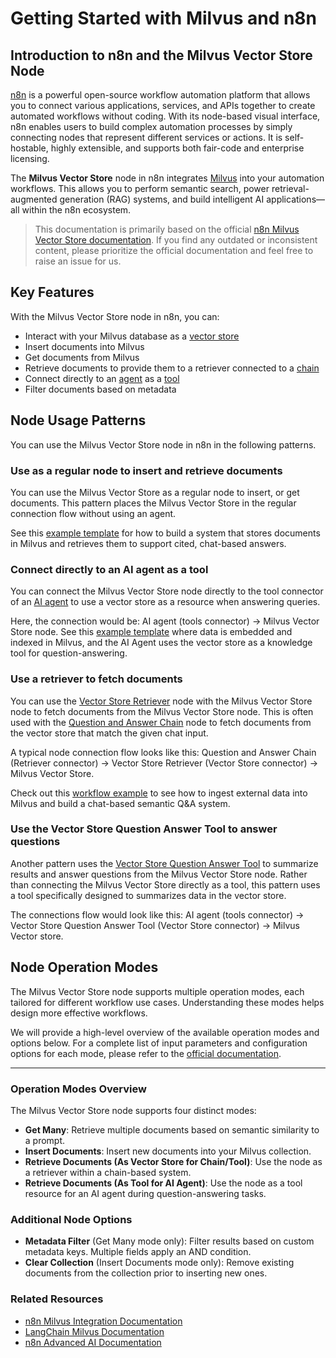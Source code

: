 
# Getting Started with Milvus and n8n  


## Introduction to n8n and the Milvus Vector Store Node


[n8n](https://n8n.io/) is a powerful open-source workflow automation platform that allows you to connect various applications, services, and APIs together to create automated workflows without coding. With its node-based visual interface, n8n enables users to build complex automation processes by simply connecting nodes that represent different services or actions. It is self-hostable, highly extensible, and supports both fair-code and enterprise licensing.

The **Milvus Vector Store** node in n8n integrates [Milvus](https://milvus.io/) into your automation workflows. This allows you to perform semantic search, power retrieval-augmented generation (RAG) systems, and build intelligent AI applications—all within the n8n ecosystem.

> This documentation is primarily based on the official [n8n Milvus Vector Store documentation](https://docs.n8n.io/integrations/builtin/cluster-nodes/root-nodes/n8n-nodes-langchain.vectorstoremilvus/). If you find any outdated or inconsistent content, please prioritize the official documentation and feel free to raise an issue for us.



## Key Features

With the Milvus Vector Store node in n8n, you can:

- Interact with your Milvus database as a [vector store](https://docs.n8n.io/glossary/#ai-vector-store)
- Insert documents into Milvus
- Get documents from Milvus
- Retrieve documents to provide them to a retriever connected to a [chain](https://docs.n8n.io/glossary/#ai-chain)
- Connect directly to an [agent](https://docs.n8n.io/glossary/#ai-agent) as a [tool](https://docs.n8n.io/glossary/#ai-tool)
- Filter documents based on metadata


## Node Usage Patterns

You can use the Milvus Vector Store node in n8n in the following patterns.

### Use as a regular node to insert and retrieve documents

You can use the Milvus Vector Store as a regular node to insert, or get documents. This pattern places the Milvus Vector Store in the regular connection flow without using an agent.

See this [example template](https://n8n.io/workflows/3573-create-a-rag-system-with-paul-essays-milvus-and-openai-for-cited-answers/) for how to build a system that stores documents in Milvus and retrieves them to support cited, chat-based answers.


### Connect directly to an AI agent as a tool

You can connect the Milvus Vector Store node directly to the tool connector of an [AI agent](https://docs.n8n.io/integrations/builtin/cluster-nodes/root-nodes/n8n-nodes-langchain.agent/) to use a vector store as a resource when answering queries.

Here, the connection would be: AI agent (tools connector) -> Milvus Vector Store node. See this [example template](https://n8n.io/workflows/3576-paul-graham-essay-search-and-chat-with-milvus-vector-database/) where data is embedded and indexed in Milvus, and the AI Agent uses the vector store as a knowledge tool for question-answering.


### Use a retriever to fetch documents

You can use the [Vector Store Retriever](https://docs.n8n.io/integrations/builtin/cluster-nodes/sub-nodes/n8n-nodes-langchain.retrievervectorstore/) node with the Milvus Vector Store node to fetch documents from the Milvus Vector Store node. This is often used with the [Question and Answer Chain](https://docs.n8n.io/integrations/builtin/cluster-nodes/root-nodes/n8n-nodes-langchain.chainretrievalqa/) node to fetch documents from the vector store that match the given chat input.

A typical node connection flow looks like this: Question and Answer Chain (Retriever connector) -> Vector Store Retriever (Vector Store connector) -> Milvus Vector Store.

Check out this [workflow example](https://n8n.io/workflows/3574-create-a-paul-graham-essay-qanda-system-with-openai-and-milvus-vector-database/) to see how to ingest external data into Milvus and build a chat-based semantic Q&A system.


### Use the Vector Store Question Answer Tool to answer questions

Another pattern uses the [Vector Store Question Answer Tool](https://docs.n8n.io/integrations/builtin/cluster-nodes/sub-nodes/n8n-nodes-langchain.toolvectorstore/) to summarize results and answer questions from the Milvus Vector Store node. Rather than connecting the Milvus Vector Store directly as a tool, this pattern uses a tool specifically designed to summarizes data in the vector store.

The connections flow would look like this: AI agent (tools connector) -> Vector Store Question Answer Tool (Vector Store connector) -> Milvus Vector store.



## Node Operation Modes


The Milvus Vector Store node supports multiple operation modes, each tailored for different workflow use cases. Understanding these modes helps design more effective workflows.

We will provide a high-level overview of the available operation modes and options below. For a complete list of input parameters and configuration options for each mode, please refer to the [official documentation](https://docs.n8n.io/integrations/builtin/cluster-nodes/root-nodes/n8n-nodes-langchain.vectorstoremilvus/).

---

### Operation Modes Overview

The Milvus Vector Store node supports four distinct modes:

* **Get Many**: Retrieve multiple documents based on semantic similarity to a prompt.
* **Insert Documents**: Insert new documents into your Milvus collection.
* **Retrieve Documents (As Vector Store for Chain/Tool)**: Use the node as a retriever within a chain-based system.
* **Retrieve Documents (As Tool for AI Agent)**: Use the node as a tool resource for an AI agent during question-answering tasks.

### Additional Node Options

* **Metadata Filter** (Get Many mode only): Filter results based on custom metadata keys. Multiple fields apply an AND condition.
* **Clear Collection** (Insert Documents mode only): Remove existing documents from the collection prior to inserting new ones.


### Related Resources

* [n8n Milvus Integration Documentation](https://docs.n8n.io/integrations/builtin/cluster-nodes/root-nodes/n8n-nodes-langchain.vectorstoremilvus/)
* [LangChain Milvus Documentation](https://js.langchain.com/docs/integrations/vectorstores/milvus/)
* [n8n Advanced AI Documentation](https://docs.n8n.io/advanced-ai/)

